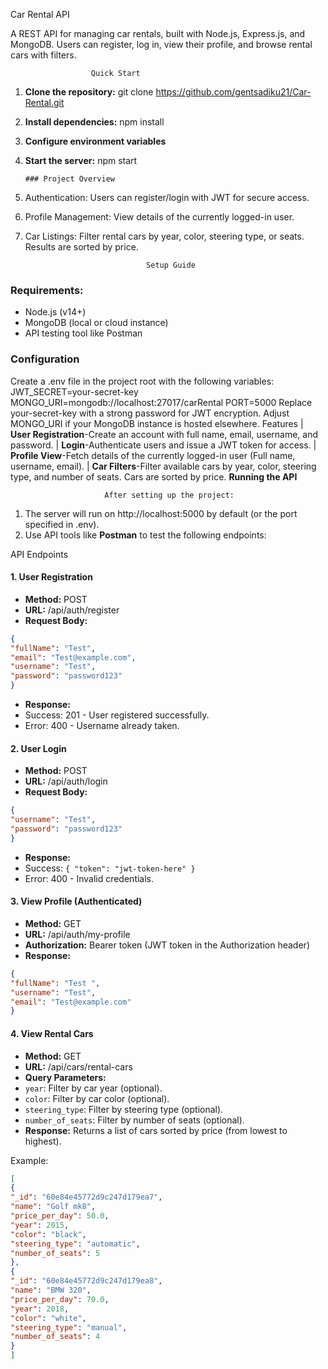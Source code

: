 Car Rental API
 
A REST API for managing car rentals, built with Node.js, Express.js, and MongoDB. Users can
register, log in, view their profile, and browse rental cars with filters.

                      Quick Start

1. **Clone the repository:** 
            git clone https://github.com/gentsadiku21/Car-Rental.git


2. **Install dependencies:** 
             npm install


3. **Configure environment variables**


4. **Start the server:**
           npm start
       
       
       ### Project Overview

1. Authentication: Users can register/login with JWT for secure access.
2. Profile Management: View details of the currently logged-in user.
3. Car Listings: Filter rental cars by year, color, steering type, or seats. Results are sorted by price.

                                  Setup Guide
### Requirements:
- Node.js (v14+)
- MongoDB (local or cloud instance)
- API testing tool like Postman

### Configuration
Create a .env file in the project root with the following variables:
JWT_SECRET=your-secret-key
MONGO_URI=mongodb://localhost:27017/carRental
PORT=5000
Replace your-secret-key with a strong password for JWT encryption.
Adjust MONGO_URI if your MongoDB instance is hosted elsewhere.
Features
| **User Registration**-Create an account with full name, email, username, and password.
| **Login**-Authenticate users and issue a JWT token for access. 
| **Profile View**-Fetch details of the currently logged-in user (Full name, username, email). 
| **Car Filters**-Filter available cars by year, color, steering type, and number of seats. Cars are sorted by price.
                              **Running the API**

                         After setting up the project:

1. The server will run on http://localhost:5000 by default (or the port specified in .env).
2. Use API tools like **Postman** to test the following endpoints:

API Endpoints
#### 1. User Registration
- **Method:** POST
- **URL:** /api/auth/register
- **Request Body:**
 ```json
 {
 "fullName": "Test",
 "email": "Test@example.com",
 "username": "Test",
 "password": "password123"
 }
 ```
- **Response:**
 - Success: 201 - User registered successfully.
 - Error: 400 - Username already taken.


#### 2. User Login
- **Method:** POST
- **URL:** /api/auth/login
- **Request Body:**
 ```json
 {
 "username": "Test",
 "password": "password123"
 }
 ```
- **Response:**
 - Success: `{ "token": "jwt-token-here" }`
 - Error: 400 - Invalid credentials.



#### 3. View Profile (Authenticated)
- **Method:** GET
- **URL:** /api/auth/my-profile
- **Authorization:** Bearer token (JWT token in the Authorization header)
- **Response:**
 ```json
 {
 "fullName": "Test ",
 "username": "Test",
 "email": "Test@example.com"
 }
 ```

 
#### 4. View Rental Cars
- **Method:** GET
- **URL:** /api/cars/rental-cars
- **Query Parameters:**
 - `year`: Filter by car year (optional).
 - `color`: Filter by car color (optional).
 - `steering_type`: Filter by steering type (optional).
 - `number_of_seats`: Filter by number of seats (optional).
- **Response:** Returns a list of cars sorted by price (from lowest to highest).

 Example:
 ```json
 [
 {
 "_id": "60e84e45772d9c247d179ea7",
 "name": "Golf mk8",
 "price_per_day": 50.0,
 "year": 2015,
 "color": "black",
 "steering_type": "automatic",
 "number_of_seats": 5
 },
 {
 "_id": "60e84e45772d9c247d179ea8",
 "name": "BMW 320",
 "price_per_day": 70.0,
 "year": 2018,
 "color": "white",
 "steering_type": "manual",
 "number_of_seats": 4
 }
 ]
